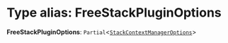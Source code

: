 # Type alias: FreeStackPluginOptions

**FreeStackPluginOptions**: `Partial`<[`StackContextManagerOptions`](/en/auto-docs/free-stack-plugin/interfaces/StackContextManagerOptions.md)>

